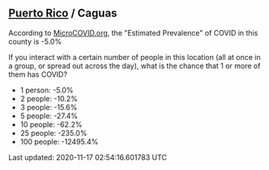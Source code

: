 
## [Puerto Rico](/united-states/puerto-rico) / Caguas

According to [MicroCOVID.org](http://microcovid.org),
the "Estimated Prevalence" of COVID in this county is -5.0%

If you interact with a certain number of people in this location
(all at once in a group, or spread out across the day), what is the chance that
1 or more of them has COVID?

- 1 person: -5.0%
- 2 people: -10.2%
- 3 people: -15.6%
- 5 people: -27.4%
- 10 people: -62.2%
- 25 people: -235.0%
- 100 people: -12495.4%

Last updated: 2020-11-17 02:54:16.601783 UTC
